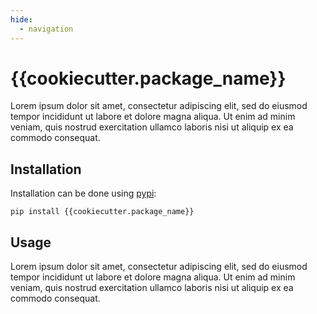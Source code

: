 ```yaml
---
hide:
  - navigation
---
```


# **{{cookiecutter.package_name}}**

Lorem ipsum dolor sit amet, consectetur adipiscing elit, sed do eiusmod tempor incididunt ut labore et dolore magna aliqua. Ut enim ad minim veniam, quis nostrud exercitation ullamco laboris nisi ut aliquip ex ea commodo consequat.

## **Installation**
Installation can be done using [pypi](https://pypi.org/project/{{cookiecutter.package_name}}/):

```
pip install {{cookiecutter.package_name}}
```

## **Usage**

Lorem ipsum dolor sit amet, consectetur adipiscing elit, sed do eiusmod tempor incididunt ut labore et dolore magna aliqua. Ut enim ad minim veniam, quis nostrud exercitation ullamco laboris nisi ut aliquip ex ea commodo consequat.
